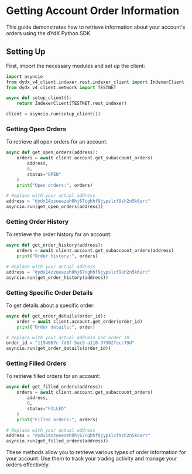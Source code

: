 # Getting Account Order Information

This guide demonstrates how to retrieve information about your account's orders using the dYdX Python SDK.

## Setting Up

First, import the necessary modules and set up the client:

```python
import asyncio
from dydx_v4_client.indexer.rest.indexer_client import IndexerClient
from dydx_v4_client.network import TESTNET

async def setup_client():
    return IndexerClient(TESTNET.rest_indexer)

client = asyncio.run(setup_client())
```

### Getting Open Orders
To retrieve all open orders for an account:
```python
async def get_open_orders(address):
    orders = await client.account.get_subaccount_orders(
        address,
        0,
        status="OPEN"
    )
    print("Open orders:", orders)

# Replace with your actual address
address = "dydx14zzueazeh0hj67cghhf9jypslcf9sh2n5k6art"
asyncio.run(get_open_orders(address))
```

### Getting Order History
To retrieve the order history for an account:
```python
async def get_order_history(address):
    orders = await client.account.get_subaccount_orders(address)
    print("Order history:", orders)

# Replace with your actual address
address = "dydx14zzueazeh0hj67cghhf9jypslcf9sh2n5k6art"
asyncio.run(get_order_history(address))
```

### Getting Specific Order Details
To get details about a specific order:

```python
async def get_order_details(order_id):
    order = await client.account.get_order(order_id)
    print("Order details:", order)

# Replace with your actual address and order ID
order_id = "1194067c-fd0f-5ac9-a110-37902fecc79d"
asyncio.run(get_order_details(order_id))
```

### Getting Filled Orders
To retrieve filled orders for an account:
```python
async def get_filled_orders(address):
    orders = await client.account.get_subaccount_orders(
        address,
        0,
        status="FILLED"
    )
    print("Filled orders:", orders)

# Replace with your actual address
address = "dydx14zzueazeh0hj67cghhf9jypslcf9sh2n5k6art"
asyncio.run(get_filled_orders(address))
```

These methods allow you to retrieve various types of order information for your account. Use them to track your trading activity and manage your orders effectively.

